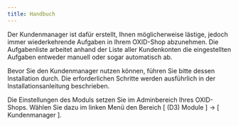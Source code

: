 ```yaml
---
title: Handbuch
---
```


Der Kundenmanager ist dafür erstellt, Ihnen möglicherweise lästige, jedoch immer
wiederkehrende Aufgaben in Ihrem OXID-Shop abzunehmen. Die Aufgabenliste arbeitet
anhand der Liste aller Kundenkonten die eingestellten Aufgaben entweder manuell oder sogar automatisch ab.

Bevor Sie den Kundenmanager nutzen können, führen Sie bitte dessen Installation durch. Die erforderlichen Schritte werden ausführlich in der Installationsanleitung beschrieben.

Die Einstellungen des Moduls setzen Sie im Adminbereich Ihres OXID-Shops. Wählen Sie
dazu im linken Menü den Bereich [ (D3) Module ] -> [ Kundenmanager ].
